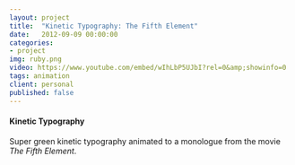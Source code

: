 ```yaml
---
layout: project
title:  "Kinetic Typography: The Fifth Element"
date:   2012-09-09 00:00:00
categories:
- project
img: ruby.png
video: https://www.youtube.com/embed/wIhLbP5UJbI?rel=0&amp;showinfo=0
tags: animation
client: personal
published: false
---
```

#### Kinetic Typography

Super green kinetic typography animated to a monologue from the movie _The Fifth Element_.